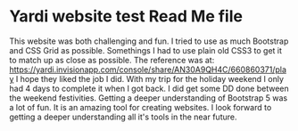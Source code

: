 # Yardi website test Read Me file
This website was both challenging and fun.
I tried to use as much Bootstrap and CSS Grid as possible.
Somethings I had to use plain old CSS3 to get it to match up as close as possible.
The reference was at: https://yardi.invisionapp.com/console/share/AN30A9QH4C/660860371/play
I hope they liked the job I did. With my trip for the holiday weekend I only had 4 days to complete it when I got back.
I did get some DD done between the weekend festivities. Getting a deeper understanding of Bootstrap 5 was a lot of fun. It is an amazing tool for creating websites.
I look forward to getting a deeper understanding all it's tools in the near future.
